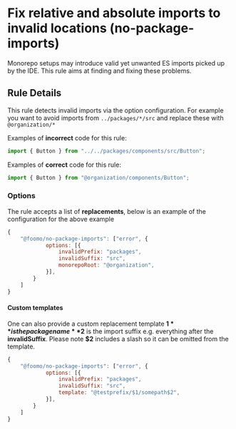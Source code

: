 # Fix relative and absolute imports to invalid locations (no-package-imports)

Monorepo setups may introduce valid yet unwanted ES imports picked up by the IDE.
This rule aims at finding and fixing these problems.

## Rule Details

This rule detects invalid imports via the option configuration. For example you want to avoid imports from `../packages/*/src` and
replace these with `@organization/*`

Examples of **incorrect** code for this rule:

```js
import { Button } from "../../packages/components/src/Button";
```

Examples of **correct** code for this rule:

```js
import { Button } from "@organization/components/Button";
```

### Options

The rule accepts a list of **replacements**, below is an example of the configuration for the above example

```js
{
    "@foomo/no-package-imports": ["error", {
            options: [{
                invalidPrefix: "packages",
                invalidSuffix: "src",
                monorepoRoot: "@organization",
            }],
        }
    ]
}
```

#### Custom templates

One can also provide a custom replacement template **$1** is the package name **$2** is the import suffix e.g. everything after the **invalidSuffix**. Please note **$2** includes a slash so it can be omitted from the template.

```js
{
    "@foomo/no-package-imports": ["error", {
            options: [{
                invalidPrefix: "packages",
                invalidSuffix: "src",
                template: "@testprefix/$1/somepath$2",
            }],
        }
    ]
}
```

